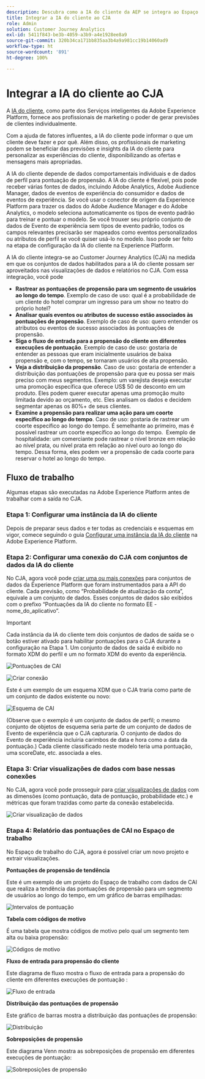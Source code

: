 ```yaml
---
description: Descubra como a IA do cliente da AEP se integra ao Espaço de trabalho no CJA.
title: Integrar a IA do cliente ao CJA
role: Admin
solution: Customer Journey Analytics
exl-id: 5411f843-be3b-4059-a3b9-a4e1928ee8a9
source-git-commit: 320b34ca171bb835aa3b4a9a981cc19b14060ad9
workflow-type: ht
source-wordcount: '891'
ht-degree: 100%

---
```


# Integrar a IA do cliente ao CJA

A [IA do cliente](https://experienceleague.adobe.com/docs/experience-platform/intelligent-services/customer-ai/overview.html?lang=pt-BR), como parte dos Serviços inteligentes da Adobe Experience Platform, fornece aos profissionais de marketing o poder de gerar previsões de clientes individualmente.

Com a ajuda de fatores influentes, a IA do cliente pode informar o que um cliente deve fazer e por quê. Além disso, os profissionais de marketing podem se beneficiar das previsões e insights da IA do cliente para personalizar as experiências do cliente, disponibilizando as ofertas e mensagens mais apropriadas.

A IA do cliente depende de dados comportamentais individuais e de dados de perfil para pontuação de propensão. A IA do cliente é flexível, pois pode receber várias fontes de dados, incluindo Adobe Analytics, Adobe Audience Manager, dados de eventos de experiência do consumidor e dados de eventos de experiência. Se você usar o conector de origem da Experience Platform para trazer os dados do Adobe Audience Manager e do Adobe Analytics, o modelo seleciona automaticamente os tipos de evento padrão para treinar e pontuar o modelo. Se você trouxer seu próprio conjunto de dados de Evento de experiência sem tipos de evento padrão, todos os campos relevantes precisarão ser mapeados como eventos personalizados ou atributos de perfil se você quiser usá-lo no modelo. Isso pode ser feito na etapa de configuração da IA do cliente na Experience Platform. &#x200B;

A IA do cliente integra-se ao Customer Journey Analytics (CJA) na medida em que os conjuntos de dados habilitados para a IA do cliente possam ser aproveitados nas visualizações de dados e relatórios no CJA. Com essa integração, você pode

* **Rastrear as pontuações de propensão para um segmento de usuários ao longo do tempo**. Exemplo de caso de uso: qual é a probabilidade de um cliente do hotel comprar um ingresso para um show no teatro do próprio hotel?
* **Analisar quais eventos ou atributos de sucesso estão associados às pontuações de propensão**. &#x200B;Exemplo de caso de uso: quero entender os atributos ou eventos de sucesso associados às pontuações de propensão.
* **Siga o fluxo de entrada para a propensão do cliente em diferentes execuções de pontuação**. Exemplo de caso de uso: gostaria de entender as pessoas que eram inicialmente usuários de baixa propensão e, com o tempo, se tornaram usuários de alta propensão.
* **Veja a distribuição da propensão**. Caso de uso: gostaria de entender a distribuição das pontuações de propensão para que eu possa ser mais preciso com meus segmentos. &#x200B;Exemplo: um varejista deseja executar uma promoção específica que oferece US$ 50 de desconto em um produto. Eles podem querer executar apenas uma promoção muito limitada devido ao orçamento, etc. Eles analisam os dados e decidem segmentar apenas os 80%+&#x200B; de seus clientes.
* **Examine a propensão para realizar uma ação para um coorte específico ao longo do tempo**. Caso de uso: gostaria de rastrear um coorte específico ao longo do tempo. É semelhante ao primeiro, mas é possível rastrear um coorte específico ao longo do tempo. &#x200B; Exemplo de hospitalidade: um comerciante pode rastrear o nível bronze em relação ao nível prata, ou nível prata em relação ao nível ouro ao longo do tempo. Dessa forma, eles podem ver a propensão de cada coorte para reservar o hotel ao longo do tempo. &#x200B;

## Fluxo de trabalho

Algumas etapas são executadas na Adobe Experience Platform antes de trabalhar com a saída no CJA.

### Etapa 1: Configurar uma instância da IA do cliente

Depois de preparar seus dados e ter todas as credenciais e esquemas em vigor, comece seguindo o guia [Configurar uma instância da IA do cliente](https://experienceleague.adobe.com/docs/experience-platform/intelligent-services/customer-ai/user-guide/configure.html?lang=pt-BR) na Adobe Experience Platform.

### Etapa 2: Configurar uma conexão do CJA com conjuntos de dados da IA do cliente

No CJA, agora você pode [criar uma ou mais conexões](/help/connections/create-connection.md) para conjuntos de dados da Experience Platform que foram instrumentados para a API do cliente. Cada previsão, como “Probabilidade de atualização da conta”, equivale a um conjunto de dados. Esses conjuntos de dados são exibidos com o prefixo “Pontuações da IA do cliente no formato EE - nome_do_aplicativo”.

>[!IMPORTANT]
>
>Cada instância da IA do cliente tem dois conjuntos de dados de saída se o botão estiver ativado para habilitar pontuações para o CJA durante a configuração na Etapa 1. Um conjunto de dados de saída é exibido no formato XDM do perfil e um no formato XDM do evento da experiência.

![Pontuações de CAI](assets/cai-scores.png)

![Criar conexão](assets/create-conn.png)

Este é um exemplo de um esquema XDM que o CJA traria como parte de um conjunto de dados existente ou novo:

![Esquema de CAI](assets/cai-schema.png)

(Observe que o exemplo é um conjunto de dados de perfil; o mesmo conjunto de objetos de esquema seria parte de um conjunto de dados de Evento de experiência que o CJA capturaria. O conjunto de dados do Evento de experiência incluiria carimbos de data e hora como a data da pontuação.) Cada cliente classificado neste modelo teria uma pontuação, uma scoreDate, etc. associada a eles.

### Etapa 3: Criar visualizações de dados com base nessas conexões

No CJA, agora você pode prosseguir para [criar visualizações de dados](/help/data-views/create-dataview.md) com as dimensões (como pontuação, data de pontuação, probabilidade etc.) e métricas que foram trazidas como parte da conexão estabelecida.

![Criar visualização de dados](assets/create-dataview.png)

### Etapa 4: Relatório das pontuações de CAI no Espaço de trabalho

No Espaço de trabalho do CJA, agora é possível criar um novo projeto e extrair visualizações.

**Pontuações de propensão de tendência**

Este é um exemplo de um projeto do Espaço de trabalho com dados de CAI que realiza a tendência das pontuações de propensão para um segmento de usuários ao longo do tempo, em &#x200B;um gráfico de barras empilhadas:

![Intervalos de pontuação](assets/workspace-scores.png)

**Tabela com códigos de motivo**

É uma tabela que mostra códigos de motivo pelo qual um segmento tem alta ou baixa propensão:

![Códigos de motivo](assets/reason-codes.png)

**Fluxo de entrada para propensão do cliente**

Este diagrama de fluxo mostra o fluxo de entrada para a propensão do cliente em diferentes execuções de pontuação &#x200B;:

![Fluxo de entrada](assets/flow.png)

**Distribuição das pontuações de propensão**

Este gráfico de barras mostra a distribuição das pontuações de propensão:

![Distribuição](assets/distribution.png)

**Sobreposições de propensão**

Este diagrama Venn mostra as sobreposições de propensão em diferentes execuções de pontuação:

![Sobreposições de propensão](assets/venn.png)
